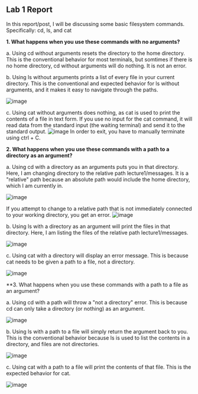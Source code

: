 ## Lab 1 Report

In this report/post, I will be discussing some basic filesystem commands. 
Specifically: cd, ls, and cat

**1. What happens when you use these commands with no arguments?**

   a. Using cd without arguments resets the directory to the home directory.
   This is the conventional behavior for most terminals, but somtimes if there is no home directory, cd without arguments will do nothing. It is not an error. 

   b. Using ls without arguments prints a list of every file in your current directory. This is the conventional and expected behavior for ls without arguments, and it makes it easy to navigate through the paths. 
   
   ![image](https://github.com/willyum00/cse15l-lab-reports/assets/81535097/d7421301-efc5-475a-847d-1ae83a59690c)
   
   c. Using cat without arguments does nothing, as cat is used to print the contents of a file in text form. If you use no input for the cat command, it will read data from the standard input (the waiting terminal) and send it to the standard output. 
![image](https://github.com/willyum00/cse15l-lab-reports/assets/81535097/4396f58d-1d4b-44f2-8f1f-bb198347cb77)
In order to exit, you have to manually terminate using ctrl + C.


**2. What happens when you use these commands with a path to a directory as an argument?**
   
   a. Using cd with a directory as an arguments puts you in that directory. Here, I am changing directory to the relative path lecture1/messages. It is a "relative" path because an absolute path would include the home directory, which I am currently in. 
   
   ![image](https://github.com/willyum00/cse15l-lab-reports/assets/81535097/bcf8de17-ba01-43eb-b9f5-907511a249a9)

   If you attempt to change to a relative path that is not immediately connected to your working directory, you get an error.
   ![image](https://github.com/willyum00/cse15l-lab-reports/assets/81535097/accc81c5-6dac-43f0-a0be-f0e17c0fdec6)


   b. Using ls with a directory as an argument will print the files in that directory. Here, I am listing the files of the relative path lecture1/messages. 

   ![image](https://github.com/willyum00/cse15l-lab-reports/assets/81535097/7cfd3dc1-c499-4338-bcb8-57a36ea4fdfb)

   c. Using cat with a directory will display an error message. This is because cat needs to be given a path to a file, not a directory. 

   ![image](https://github.com/willyum00/cse15l-lab-reports/assets/81535097/5cd9a51e-06d5-4f54-9b49-ae6783eca544)

**3. What happens when you use these commands with a path to a file as an argument? 

   a. Using cd with a path will throw a "not a directory" error. This is because cd can only take a directory (or nothing) as an argument. 

   ![image](https://github.com/willyum00/cse15l-lab-reports/assets/81535097/75c32eb6-d24c-45db-a445-0cf41dfe018e)

   b. Using ls with a path to a file will simply return the argument back to you. This is the conventional behavior because ls is used to list the contents in a directory, and files are not directories. 

   ![image](https://github.com/willyum00/cse15l-lab-reports/assets/81535097/346b16d6-385e-449e-bf23-472fc0b9bed0)

   c. Using cat with a path to a file will print the contents of that file. This is the expected behavior for cat. 

   ![image](https://github.com/willyum00/cse15l-lab-reports/assets/81535097/0873bc5e-156e-47a6-b44c-1bb58b44cdc3)

   






